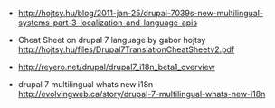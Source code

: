 
* http://hojtsy.hu/blog/2011-jan-25/drupal-7039s-new-multilingual-systems-part-3-localization-and-language-apis   
* Cheat Sheet on drupal 7 language by gabor hojtsy    
http://hojtsy.hu/files/Drupal7TranslationCheatSheetv2.pdf   
* http://reyero.net/drupal/drupal7_i18n_beta1_overview

* drupal 7 multilingual whats new i18n   
http://evolvingweb.ca/story/drupal-7-multilingual-whats-new-i18n
